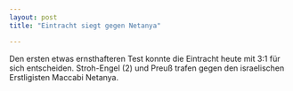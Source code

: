 ```yaml
---
layout: post
title: "Eintracht siegt gegen Netanya"

---
```


Den ersten etwas ernsthafteren Test konnte die Eintracht heute mit 3:1 für sich entscheiden. Stroh-Engel (2) und Preuß trafen gegen den israelischen Erstligisten Maccabi Netanya.


